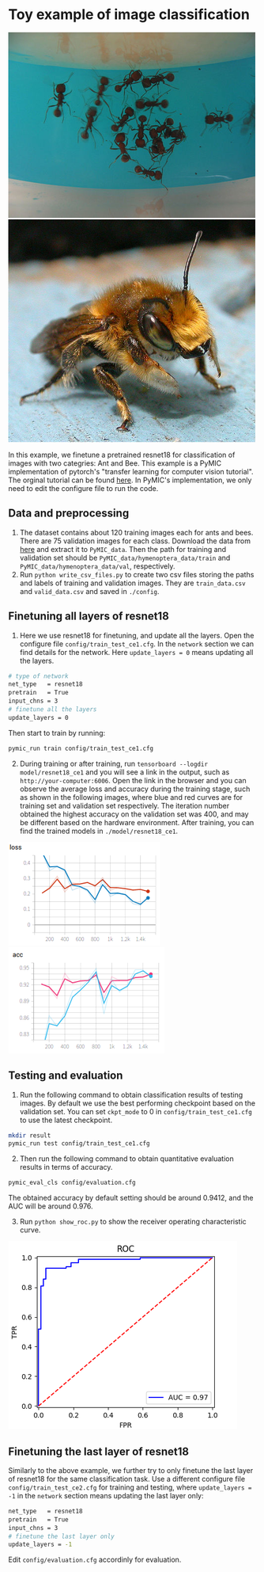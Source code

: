 # Toy example of image classification

![ant_example](./picture/5650366_e22b7e1065.jpg)
![bee_example](./picture/16838648_415acd9e3f.jpg)

In this example, we finetune a pretrained resnet18 for classification of images with two categries: Ant and Bee. This example is a PyMIC implementation of pytorch's "transfer learning for computer vision tutorial". The orginal tutorial can be found [here][torch_tutorial]. In PyMIC's implementation, we only need to edit the configure file to run the code. 

## Data and preprocessing
1. The dataset contains about 120 training images each for ants and bees. There are 75 validation images for each class. Download the data from [here][data_link] and extract it to `PyMIC_data`. Then the path for training and validation set should be `PyMIC_data/hymenoptera_data/train` and `PyMIC_data/hymenoptera_data/val`, respectively.
2. Run `python write_csv_files.py` to create two csv files storing the paths and labels of training and validation images. They are `train_data.csv` and `valid_data.csv` and saved in `./config`.

[torch_tutorial]:https://pytorch.org/tutorials/beginner/transfer_learning_tutorial.html
[data_link]:https://download.pytorch.org/tutorial/hymenoptera_data.zip

## Finetuning all layers of resnet18
1. Here we use resnet18 for finetuning, and update all the layers. Open the configure file `config/train_test_ce1.cfg`. In  the `network` section we can find details for the network. Here `update_layers = 0` means updating all the layers.
```bash
# type of network
net_type   = resnet18
pretrain   = True
input_chns = 3
# finetune all the layers
update_layers = 0  
```

Then start to train by running:
 
```bash
pymic_run train config/train_test_ce1.cfg
```

2. During training or after training, run `tensorboard --logdir model/resnet18_ce1` and you will see a link in the output, such as `http://your-computer:6006`. Open the link in the browser and you can observe the average loss and accuracy during the training stage, such as shown in the following images, where blue and red curves are for training set and validation set respectively. The iteration number obtained the highest accuracy on the validation set was 400, and may be different based on the hardware environment. After training, you can find the trained models in `./model/resnet18_ce1`. 

![avg_loss](./picture/loss.png)
![avg_acc](./picture/acc.png)

## Testing and evaluation
1. Run the following command to obtain classification results of testing images. By default we use the best performing checkpoint based on the validation set. You can set `ckpt_mode` to 0 in `config/train_test_ce1.cfg` to use the latest checkpoint.

```bash
mkdir result
pymic_run test config/train_test_ce1.cfg
```

2. Then run the following command to obtain quantitative evaluation results in terms of accuracy. 

```bash
pymic_eval_cls config/evaluation.cfg
```

The obtained accuracy by default setting should be around 0.9412, and the AUC will be around 0.976.

3. Run `python show_roc.py` to show the receiver operating characteristic curve. 

![roc](./picture/roc.png)

## Finetuning the last layer of resnet18
Similarly to the above example, we further try to only finetune the last layer of resnet18 for the same classification task. Use a different configure file `config/train_test_ce2.cfg` for training and testing, where `update_layers = -1` in the `network` section means updating the last layer only:
```bash
net_type   = resnet18
pretrain   = True
input_chns = 3
# finetune the last layer only
update_layers = -1
```

Edit `config/evaluation.cfg` accordinly for evaluation. 
